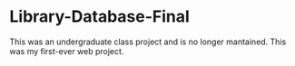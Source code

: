 # Library-Database-Final
This was an undergraduate class project and is no longer mantained.
This was my first-ever web project.
